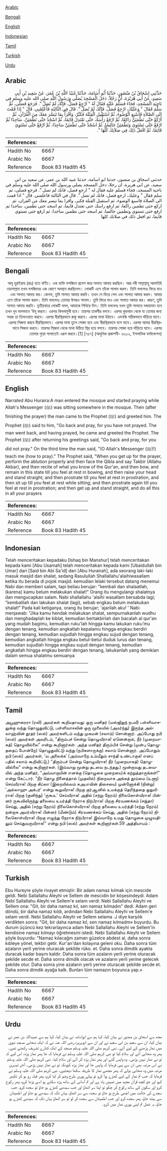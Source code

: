 [Arabic](#arabic)

[Bengali](#bengali)

[English](#english)

[Indonesian](#indonesian)

[Tamil](#tamil)

[Turkish](#turkish)

[Urdu](#urdu)

## Arabic


<div dir="rtl" lang="ar" style={{fontSize:'larger',backgroundColor:'#f8f9fa',padding:20}}>
حَدَّثَنِي إِسْحَاقُ بْنُ مَنْصُورٍ، حَدَّثَنَا أَبُو أُسَامَةَ، حَدَّثَنَا عُبَيْدُ اللَّهِ بْنُ عُمَرَ، عَنْ سَعِيدِ بْنِ أَبِي سَعِيدٍ، عَنْ أَبِي هُرَيْرَةَ، أَنَّ رَجُلاً، دَخَلَ الْمَسْجِدَ يُصَلِّي وَرَسُولُ اللَّهِ صلى الله عليه وسلم فِي نَاحِيَةِ الْمَسْجِدِ، فَجَاءَ فَسَلَّمَ عَلَيْهِ فَقَالَ لَهُ ‏"‏ ارْجِعْ فَصَلِّ، فَإِنَّكَ لَمْ تُصَلِّ ‏"‏‏.‏ فَرَجَعَ فَصَلَّى، ثُمَّ سَلَّمَ فَقَالَ ‏"‏ وَعَلَيْكَ، ارْجِعْ فَصَلِّ، فَإِنَّكَ لَمْ تُصَلِّ ‏"‏‏.‏ قَالَ فِي الثَّالِثَةِ فَأَعْلِمْنِي‏.‏ قَالَ ‏"‏ إِذَا قُمْتَ إِلَى الصَّلاَةِ فَأَسْبِغِ الْوُضُوءَ، ثُمَّ اسْتَقْبِلِ الْقِبْلَةَ فَكَبِّرْ، وَاقْرَأْ بِمَا تَيَسَّرَ مَعَكَ مِنَ الْقُرْآنِ، ثُمَّ ارْكَعْ حَتَّى تَطْمَئِنَّ رَاكِعًا، ثُمَّ ارْفَعْ رَأْسَكَ حَتَّى تَعْتَدِلَ قَائِمًا، ثُمَّ اسْجُدْ حَتَّى تَطْمَئِنَّ، سَاجِدًا ثُمَّ ارْفَعْ حَتَّى تَسْتَوِيَ وَتَطْمَئِنَّ جَالِسًا، ثُمَّ اسْجُدْ حَتَّى تَطْمَئِنَّ سَاجِدًا، ثُمَّ ارْفَعْ حَتَّى تَسْتَوِيَ قَائِمًا، ثُمَّ افْعَلْ ذَلِكَ فِي صَلاَتِكَ كُلِّهَا ‏"‏‏.‏
</div>
<div style={{backgroundColor:'#f8f9fa',padding:20, marginBottom: 10}}><table> <thead> <tr> <th>References:</th> <th></th> </tr> </thead> <tbody><tr><td>Hadith No</td><td>6667</td></tr><tr><td>Arabic No</td><td>6667</td></tr><tr><td>Reference</td><td>Book 83 Hadith 45</td></tr></tbody></table></div>


<div dir="rtl" lang="ar" style={{fontSize:'larger',backgroundColor:'#f8f9fa',padding:20}}>
حدثني اسحاق بن منصور، حدثنا ابو اسامة، حدثنا عبيد الله بن عمر، عن سعيد بن ابي سعيد، عن ابي هريرة، ان رجلا، دخل المسجد يصلي ورسول الله صلى الله عليه وسلم في ناحية المسجد، فجاء فسلم عليه فقال له " ارجع فصل، فانك لم تصل ". فرجع فصلى، ثم سلم فقال " وعليك، ارجع فصل، فانك لم تصل ". قال في الثالثة فاعلمني. قال " اذا قمت الى الصلاة فاسبغ الوضوء، ثم استقبل القبلة فكبر، واقرا بما تيسر معك من القران، ثم اركع حتى تطمين راكعا، ثم ارفع راسك حتى تعتدل قايما، ثم اسجد حتى تطمين، ساجدا ثم ارفع حتى تستوي وتطمين جالسا، ثم اسجد حتى تطمين ساجدا، ثم ارفع حتى تستوي قايما، ثم افعل ذلك في صلاتك كلها
</div>
<div style={{backgroundColor:'#f8f9fa',padding:20, marginBottom: 10}}><table> <thead> <tr> <th>References:</th> <th></th> </tr> </thead> <tbody><tr><td>Hadith No</td><td>6667</td></tr><tr><td>Arabic No</td><td>6667</td></tr><tr><td>Reference</td><td>Book 83 Hadith 45</td></tr></tbody></table></div>

## Bengali


<div dir="rtl" lang="bn" style={{fontSize:'larger',backgroundColor:'#f8f9fa',padding:20}}>
আবূ হুরাইরাহ (রাঃ) হতে বর্ণিত। এক ব্যক্তি মসজিদে প্রবেশ করে সালাত আদায় করছিল। আর নবী সাল্লাল্লাহু আলাইহি ওয়াসাল্লাম তখন মসজিদের এক কোণে অবস্থান করছিলেন। লোকটি এসে তাঁকে সালাম করল। তিনি বললেনঃ ফিরে যাও এবং সালাত আদায় কর। কেননা, তুমি সালাত আদায় করনি। তখন সে ফিরে গেল এবং সালাত আদায় করল। আবার এসে তাঁকে সালাম করল। তিনি বললেনঃ তোমার উপরও সালাম। তুমি ফিরে যাও এবং সালাত আদায় কর। কারণ, তুমি সালাত আদায় করনি। তৃতীয়বারে লোকটি বলল, আমাকে শিখিয়ে দিন। তিনি বললেনঃ যখন তুমি সালাতে দন্ডায়মান হবে তখন খুব ভালভাবে ‘উযূ করবে। এরপর কিবলামুখী হবে। তারপর তাকবীর বলবে। এরপর কুরআন থেকে যা তোমার জন্য সহজ তা তিলাওয়াত করবে। এরপর ধীরস্থিরভাবে রুকূ করবে। এরপর মাথা উঠাবে। এমনকি সঠিকভাবে দাঁড়িয়ে যাবে। এরপর সিজদা করবে ধীরস্থিরভাবে। এরপর মাথা তুলে সোজা হবে এবং ধীরস্থিরভাবে বসে যাবে। এরপর আবার ধীরস্থিরভাবে সিজদা করবে। তারপর সি্জদা থেকে মাথা উঠিয়ে স্থির হয়ে বসবে। তারপর সোজা হয়ে দাঁড়িয়ে যাবে। এরপর তোমার পুরো সালাতেই এরূপ করবে।[1] [৭৫৭] (আধুনিক প্রকাশনী- ৬২০২, ইসলামিক ফাউন্ডেশন)
</div>
<div style={{backgroundColor:'#f8f9fa',padding:20, marginBottom: 10}}><table> <thead> <tr> <th>References:</th> <th></th> </tr> </thead> <tbody><tr><td>Hadith No</td><td>6667</td></tr><tr><td>Arabic No</td><td>6667</td></tr><tr><td>Reference</td><td>Book 83 Hadith 45</td></tr></tbody></table></div>

## English


<div dir="ltr" lang="en" style={{fontSize:'larger',backgroundColor:'#f8f9fa',padding:20}}>
Narrated Abu Huraira:A man entered the mosque and started praying while Allah's Messenger (ﷺ) was sitting somewhere in the mosque. Then (after finishing the prayer) the man came to the Prophet (ﷺ) and greeted him. The Prophet (ﷺ) said to him, "Go back and pray, for you have not prayed. The man went back, and having prayed, he came and greeted the Prophet. The Prophet (ﷺ) after returning his greetings said, "Go back and pray, for you did not pray." On the third time the man said, "(O Allah's Messenger (ﷺ)!) teach me (how to pray)." The Prophet said, "When you get up for the prayer, perform the ablution properly and then face the Qibla and say Takbir (Allahu Akbar), and then recite of what you know of the Qur'an, and then bow, and remain in this state till you feel at rest in bowing, and then raise your head and stand straight; and then prostrate till you feel at rest in prostration, and then sit up till you feel at rest while sitting; and then prostrate again till you feel at rest in prostration; and then get up and stand straight, and do all this in all your prayers
</div>
<div style={{backgroundColor:'#f8f9fa',padding:20, marginBottom: 10}}><table> <thead> <tr> <th>References:</th> <th></th> </tr> </thead> <tbody><tr><td>Hadith No</td><td>6667</td></tr><tr><td>Arabic No</td><td>6667</td></tr><tr><td>Reference</td><td>Book 83 Hadith 45</td></tr></tbody></table></div>

## Indonesian


<div dir="ltr" lang="id" style={{fontSize:'larger',backgroundColor:'#f8f9fa',padding:20}}>
Telah menceritakan kepadaku [Ishaq bin Manshur] telah menceritakan kepada kami [Abu Usamah] telah menceritakan kepada kami [Ubaidullah bin Umar] dari [Said bin Abi Sa'id] dari [Abu Hurairah], ada seorang laki-laki masuk masjid dan shalat, sedang Rasulullah Shallallahu'alaihiwasallam ketika itu berada di pojok masjid. kemudian lelaki tersebut datang menemui Nabi dan memberi salam, tapi beliau berujar: "kembali dan shalaatlah, (karena) kamu belum melakukan shalat!" Orang itu mengulangi shalatnya dan mengucapkan salam. Nabi shallallahu 'alaihi wasallam bersabda lagi; "kembalilah dan lakukan shalat (lagi), sebab engkau belum melakukan shalat!" Pada kali ketiganya, orang itu berujar; 'ajarilah aku! ' Nabi menjawab: "Jika kamu hendak melakukan shalat, sempurnakanlah wudhu dan menghadaplah ke kiblat, kemudian bertakbirlah dan bacalah al qur'an yang mudah bagimu, kemudian ruku'lah hingga kamu lakukan ruku'mu dengan tenang, kemudian angkatlah kepalamu hingga engkau berdiri dengan tenang, kemudian sujudlah hingga engkau sujud dengan tenang, kemudian angkatlah hingga engkau betul-betul duduk lurus dan tenang, kemudian sujudlah hingga engkau sujud dengan tenang, kemudian angkatlah hingga engkau berdiri dengan tenang, lakukanlah yang demikian dalam semua shalatmu semuanya
</div>
<div style={{backgroundColor:'#f8f9fa',padding:20, marginBottom: 10}}><table> <thead> <tr> <th>References:</th> <th></th> </tr> </thead> <tbody><tr><td>Hadith No</td><td>6667</td></tr><tr><td>Arabic No</td><td>6667</td></tr><tr><td>Reference</td><td>Book 83 Hadith 45</td></tr></tbody></table></div>

## Tamil


<div dir="ltr" lang="ta" style={{fontSize:'larger',backgroundColor:'#f8f9fa',padding:20}}>
அபூஹுரைரா (ரலி) அவர்கள் கூறியதாவது: ஒரு மனிதர் (மஸ்ஜிதுந் நபவீ) பள்ளிவாசலுக்கு வந்து தொழுதுவிட்டு, பள்ளிவாசலின் ஒரு மூலையில் (அமர்ந்து) இருந்த அல்லாஹ்வின் தூதர் (ஸல்) அவர்களிடம் வந்து முகமன் (சலாம்) சொன்னார். அப்போது நபி (ஸல்) அவர்கள் அவரிடம், “திரும்பச் சென்று தொழுவீராக! ஏனென்றால், நீர் (முறையாகத்) தொழவில்லை” என்று கூறினார்கள். அந்த மனிதர் திரும்பிச் சென்று (முன்பு தொழுததைப் போன்றே) தொழுதுவிட்டு வந்து (நபிகளாருக்கு) சலாம் சொன்னார். அப்போதும் நபி (ஸல்) அவர்கள், ‘வ அலைக்க’ (அவ்வாறே உம்மீதும் சாந்தி உண்டாகுக! எனப் பதில் சலாம் கூறிவிட்டு,) “திரும்பச் சென்று தொழுவீராக! நீர் (முறையாகத்) தொழவில்லை” என்று கூறினார்கள். (இவ்வாறு மூன்று தடவை நடந்தது.) மூன்றாவது தடவையில் அந்த மனிதர், “அவ்வாறாயின் எனக்கு (தொழுகை முறையை)க் கற்றுத்தாருங்கள்!” என்று கேட்டார். “நீர் தொழ நினைத்தால் (முதலில்) நிறைவாக அங்கத் தூய்மை (உளூ) செய்வீராக! பிறகு கிப்லா (இறையில்லம் கஅபாவின் திசையை) முன்னோக்கி (நின்று) ‘அல்லாஹு அக்பர்’ என்று கூறுவீராக! பிறகு குர்ஆனில் உமக்குத் தெரிந்ததை ஓதுவீராக! பிறகு (குனிந்து) ‘ருகூஉ’ செய்வீராக! அதில் (சற்று நேரம்) நிலைகொள்வீராக! பின்னர் ருகூவிலிருந்து தலையை உயர்த்தி நேராக நிற்பீராக! பிறகு சிரவணக்கம் (சஜ்தா) செய்து, அதில் (சற்று நேரம்) நிலைகொள்வீராக! பிறகு தலையை உயர்த்தி (சற்று நேரம்) நன்றாக அமர்வீராக! பின்னர் (மீண்டும்) சிரவணக்கம் செய்து, அதில் (சற்று நேரம்) நிலைகொள்வீராக! பிறகு எழுந்து நேராக நிற்பீராக! இவ்வாறே உமது தொழுகை முழுவதிலும் செய்துவருவீராக!” என்று நபி (ஸல்) அவர்கள் கூறினார்கள்.59 அத்தியாயம் :
</div>
<div style={{backgroundColor:'#f8f9fa',padding:20, marginBottom: 10}}><table> <thead> <tr> <th>References:</th> <th></th> </tr> </thead> <tbody><tr><td>Hadith No</td><td>6667</td></tr><tr><td>Arabic No</td><td>6667</td></tr><tr><td>Reference</td><td>Book 83 Hadith 45</td></tr></tbody></table></div>

## Turkish


<div dir="ltr" lang="tr" style={{fontSize:'larger',backgroundColor:'#f8f9fa',padding:20}}>
Ebu Hureyre şöyle rivayet etmiştir: Bir adam namaz kılmak için mescide geldi. Nebi Sallallahu Aleyhi ve Sellem de mescidin bir köşesindeydi. Adam Nebi Sallallahu Aleyhi ve Sellem'e selam verdi. Nebi Sallallahu Aleyhi ve Sellem ona: "Git, bir daha namaz kıl, sen namaz kılmadın" dedi. Adam geri döndü, bir daha namaz kıldı, ardından Nebi Sallallahu Aleyhi ve Sellem'e selam verdi. Nebi Sallallahu Aleyhi ve Sellem selama .J diye karşılık verdikten sonra: "Git, bir daha namaz kıl, sen namaz kılmadm» buyurdu. Bu durum üçüncü kez tekrarlayınca adam Nebi Sallallahu Aleyhi ve Sellem'in kendisine namaz kılmayı öğretmesini istedi. Nebi Sallallahu Aleyhi ve Sellem şöyle buyurdu: "Namaz kılacağm zaman güzelce abdest al, daha sonra kıbleye yönel, tekbir getir. Kur'an'dan kolayına geleni oku. Daha sonra tüm azaların yerli yerine oturacak şekilde rüko. et. Daha sonra dimdik ayakta duracak kadar başını kaldır. Daha sonra tüm azaların yerli yerine oturacak şekilde secde et. Daha sonra dimdik olacak ve azaların yerli yerine gelecek şekilde otur. Daha sonra yine azaların yerli yerine oturacak şekilde secde et. Daha sonra dimdik ayağa kalk. Bunları tüm namazın boyunca yap.»
</div>
<div style={{backgroundColor:'#f8f9fa',padding:20, marginBottom: 10}}><table> <thead> <tr> <th>References:</th> <th></th> </tr> </thead> <tbody><tr><td>Hadith No</td><td>6667</td></tr><tr><td>Arabic No</td><td>6667</td></tr><tr><td>Reference</td><td>Book 83 Hadith 45</td></tr></tbody></table></div>

## Urdu


<div dir="rtl" lang="ur" style={{fontSize:'larger',backgroundColor:'#f8f9fa',padding:20}}>
مجھ سے اسحاق بن منصور نے بیان کیا، کہا ہم سے ابواسامہ نے بیان کیا، کہا ہم سے عبیداللہ بن عمر نے بیان کیا، ان سے سعید بن ابی سعید نے اور ان سے ابوہریرہ رضی اللہ عنہ نے کہ ایک صحابی مسجد نبوی میں نماز پڑھنے کے لیے آئے۔ نبی کریم صلی اللہ علیہ وسلم مسجد کے ایک کنارے تشریف رکھتے تھے۔ پھر وہ صحابی آئے اور سلام کیا تو نبی کریم صلی اللہ علیہ وسلم نے فرمایا کہ جا پھر نماز پڑھ، اس لیے کہ تو نے نماز نہیں پڑھی۔ وہ واپس گئے اور پھر نماز پڑھ کر آئے اور سلام کیا۔ نبی کریم صلی اللہ علیہ وسلم نے اس مرتبہ بھی ان سے یہی فرمایا کہ واپس جا اور نماز پڑھ کیونکہ تو نے نماز نہیں پڑھی۔ آخر تیسری مرتبہ میں وہ صحابی بولے کہ پھر مجھے نماز کا طریقہ سکھا دیجئیے۔ نبی کریم صلی اللہ علیہ وسلم نے فرمایا کہ جب تم نماز کے لیے کھڑے ہوا کرو تو پہلے پوری طرح وضو کر لیا کرو، پھر قبلہ رو ہو کر تکبیر کہو اور جو کچھ قرآن مجید میں تمہیں یاد ہے اور تم آسانی کے ساتھ پڑھ سکتے ہو اسے پڑھا کرو، پھر رکوع کرو اور سکون کے ساتھ رکوع کر چکو تو اپنا سر اٹھاؤ اور جب سیدھے کھڑے ہو جاؤ تو سجدہ کرو، جب سجدے کی حالت میں اچھی طرح ہو جاؤ تو سجدہ سے سر اٹھاؤ، یہاں تک کہ سیدھے ہو جاؤ اور اطمینان سے بیٹھ جاؤ، پھر سجدہ کرو اور جب اطمینان سے سجدہ کر لو تو سر اٹھاؤ یہاں تک کہ سیدھے کھڑے ہو جاؤ، یہ عمل تم اپنی پوری نماز میں کرو۔
</div>
<div style={{backgroundColor:'#f8f9fa',padding:20, marginBottom: 10}}><table> <thead> <tr> <th>References:</th> <th></th> </tr> </thead> <tbody><tr><td>Hadith No</td><td>6667</td></tr><tr><td>Arabic No</td><td>6667</td></tr><tr><td>Reference</td><td>Book 83 Hadith 45</td></tr></tbody></table></div>
